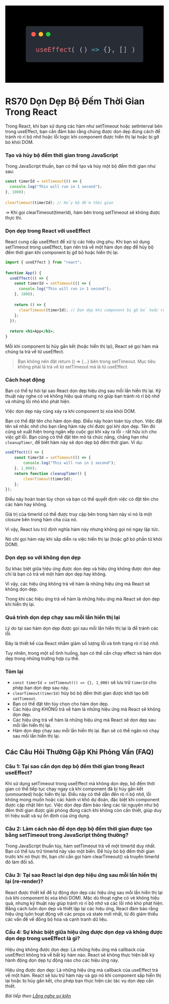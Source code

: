 ![Create-HTML-1](images/effect.webp) 

# RS70 Dọn Dẹp Bộ Đếm Thời Gian Trong React

Trong React, khi bạn sử dụng các hàm như setTimeout hoặc setInterval bên trong useEffect, bạn cần đảm bảo rằng chúng được dọn dẹp đúng cách để tránh rò rỉ bộ nhớ hoặc lỗi logic khi component được hiển thị lại hoặc bị gỡ bỏ khỏi DOM.

### Tạo và hủy bộ đếm thời gian trong JavaScript

Trong JavaScript thuần, bạn có thể tạo và hủy một bộ đếm thời gian như sau:

```js
const timerId = setTimeout(() => {
  console.log("This will run in 1 second");
}, 1000);

clearTimeout(timerId); // Hủy bộ đếm thời gian
```

→ Khi gọi clearTimeout(timerId), hàm bên trong setTimeout sẽ không được thực thi.

### Dọn dẹp trong React với useEffect

React cung cấp useEffect để xử lý các hiệu ứng phụ. Khi bạn sử dụng setTimeout trong useEffect, bạn nên trả về một hàm dọn dẹp để hủy bộ đếm thời gian khi component bị gỡ bỏ hoặc hiển thị lại.

```jsx
import { useEffect } from "react";

function App() {
  useEffect(() => {
    const timerId = setTimeout(() => {
      console.log("This will run in 1 second");
    }, 1000);

    return () => {
      clearTimeout(timerId); // Dọn dẹp khi component bị gỡ bỏ hoặc re-render
    };
  });

  return <h1>App</h1>;
}

```

Mỗi khi component bị hủy gắn kết (hoặc hiển thị lại), React sẽ gọi hàm mà chúng ta trả về từ useEffect.

> Bạn không nên đặt return () => {...} bên trong setTimeout. Mục tiêu không phải là trả về từ setTimeout mà là từ useEffect.

### Cách hoạt động

Bạn có thể tự hỏi tại sao React dọn dẹp hiệu ứng sau mỗi lần hiển thị lại. Kỹ thuật này nghe có vẻ không hiệu quả nhưng nó giúp bạn tránh rò rỉ bộ nhớ và những lỗi nhỏ khó phát hiện.

Việc dọn dẹp này cũng xảy ra khi component bị xóa khỏi DOM. 

Bạn  có thể đặt tên cho hàm dọn dẹp. Điều này hoàn toàn tùy chọn. Việc đặt tên sẽ nhắc nhở cho bạn rằng hàm này chỉ được gọi khi dọn dẹp. Tên đó cũng sẽ xuất hiện trong ngăn xếp cuộc gọi khi xảy ra lỗi - rất hữu ích cho việc gỡ lỗi. Bạn cũng có thể đặt tên mô tả chức năng, chẳng hạn như `cleanupTimer`, để biết hàm này sẽ dọn dẹp bộ đếm thời gian. Ví dụ:

```jsx
useEffect(() => {
    const timerId = setTimeout(() => {
        console.log("This will run in 1 second");
    }, 1_000);
    return function cleanupTimer() {
        clearTimeout(timerId);
    };
});
```
Điều này hoàn toàn tùy chọn và bạn có thể quyết định việc có đặt tên cho các hàm hay không.

Giá trị của timerId có thể được truy cập bên trong hàm này vì nó là một closure bên trong hàm cha của nó.

Vì vậy, React lưu trữ định nghĩa hàm này nhưng không gọi nó ngay lập tức.

Nó chỉ gọi hàm này khi sắp diễn ra việc hiển thị lại (hoặc gỡ bỏ phần tử khỏi DOM).

### Dọn dẹp so với không dọn dẹp

Sự khác biệt giữa hiệu ứng được dọn dẹp và hiệu ứng không được dọn dẹp chỉ là bạn có trả về một hàm dọn dẹp hay không.

Vì vậy, các hiệu ứng không trả về hàm là những hiệu ứng mà React sẽ không dọn dẹp.

Trong khi các hiệu ứng trả về hàm là những hiệu ứng mà React sẽ dọn dẹp khi hiển thị lại.

### Quá trình dọn dẹp chạy sau mỗi lần hiển thị lại

Lý do tại sao hàm dọn dẹp được gọi sau mỗi lần hiển thị lại là để tránh các lỗi.

Đây là thiết kế của React nhằm giảm số lượng lỗi và tình trạng rò rỉ bộ nhớ.

Tuy nhiên, trong một số tình huống, bạn có thể cần chạy effect và hàm dọn dẹp trong những trường hợp cụ thể.

### Tóm lại

- `const timerId = setTimeout(() => {}, 1_000)` sẽ lưu trữ `timerId` cho phép bạn dọn dẹp sau này.
- `clearTimeout(timerId)` hủy bỏ bộ đếm thời gian được khởi tạo bởi `setTimeout`.
- Bạn có thể đặt tên tùy chọn cho hàm dọn dẹp.
- Các hiệu ứng KHÔNG trả về hàm là những hiệu ứng mà React sẽ không dọn dẹp.
- Các hiệu ứng trả về hàm là những hiệu ứng mà React sẽ dọn dẹp sau mỗi lần hiển thị lại.
- Hàm dọn dẹp chạy sau mỗi lần hiển thị lại. Bạn sẽ có thể ngăn nó chạy sau mỗi lần hiển thị lại.

## Các Câu Hỏi Thường Gặp Khi Phỏng Vấn (FAQ)

### Câu 1: Tại sao cần dọn dẹp bộ đếm thời gian trong React useEffect?

Khi sử dụng setTimeout trong useEffect mà không dọn dẹp, bộ đếm thời gian có thể tiếp tục chạy ngay cả khi component đã bị hủy gắn kết (unmounted) hoặc hiển thị lại. Điều này có thể dẫn đến rò rỉ bộ nhớ, lỗi không mong muốn hoặc các hành vi khó dự đoán, đặc biệt khi component được cập nhật liên tục. Việc dọn dẹp đảm bảo rằng các tài nguyên như bộ đếm thời gian được giải phóng đúng cách khi không còn cần thiết, giúp duy trì hiệu suất và sự ổn định của ứng dụng.

### Câu 2: Làm cách nào để dọn dẹp bộ đếm thời gian được tạo bằng setTimeout trong JavaScript thông thường?

Trong JavaScript thuần túy, hàm setTimeout trả về một timerId duy nhất. Bạn có thể lưu trữ timerId này vào một biến. Để hủy bỏ bộ đếm thời gian trước khi nó thực thi, bạn chỉ cần gọi hàm clearTimeout() và truyền timerId đó làm đối số. 

### Câu 3: Tại sao React lại dọn dẹp hiệu ứng sau mỗi lần hiển thị lại (re-render)?

React được thiết kế để tự động dọn dẹp các hiệu ứng sau mỗi lần hiển thị lại (và khi component bị xóa khỏi DOM). Mặc dù thoạt nghe có vẻ không hiệu quả, nhưng kỹ thuật này giúp tránh rò rỉ bộ nhớ và các lỗi nhỏ khó phát hiện. Bằng cách luôn dọn dẹp và thiết lập lại các hiệu ứng, React đảm bảo rằng hiệu ứng luôn hoạt động với các props và state mới nhất, từ đó giảm thiểu các vấn đề về đồng bộ hóa và cạnh tranh dữ liệu.

### Cầu 4: Sự khác biệt giữa hiệu ứng được dọn dẹp và không được dọn dẹp trong useEffect là gì?

Hiệu ứng không được dọn dẹp: Là những hiệu ứng mà callback của useEffect không trả về bất kỳ hàm nào. React sẽ không thực hiện bất kỳ hành động dọn dẹp tự động nào cho các hiệu ứng này.

Hiệu ứng được dọn dẹp: Là những hiệu ứng mà callback của useEffect trả về một hàm. React sẽ lưu trữ hàm này và gọi nó khi component sắp hiển thị lại hoặc bị hủy gắn kết, cho phép bạn thực hiện các tác vụ dọn dẹp cần thiết.

*Bài tiếp theo [Lắng nghe sự kiện](/lesson/session/session_071_effect_listeners.md)*